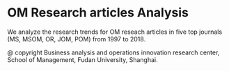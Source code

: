 # OM Research articles Analysis
We analyze the research trends for OM reseach articles in five top journals (MS, MSOM, OR, JOM, POM) from 1997 to 2018. 

@ copyright
Business analysis and operations innovation research center, School of Management, Fudan University, Shanghai.

